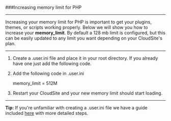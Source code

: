 ###Increasing memory limit for PHP

----------
Increasing your memory limit for PHP is important to get your plugins, themes, or scripts working properly. Below we will show you how to increase your **memory_limit**. By default a 128 mb limit is configured, but this can be easily updated to any limit you want depending on your CloudSite's plan. 

----------

1. Create a .user.ini file and place it in your root directory. If you already have one just add the following code. 


1. Add the following code in .user.ini

    memory_limit = 512M

1. Restart your CloudSite and your new memory limit should start loading.

----------
**Tip:** If you're unfamiliar with creating a .user.ini file we have a guide included [here](https://www.gearhost.com/documentation/php-user-ini) with more detailed steps.